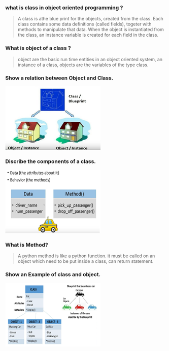 ### what is class in object oriented programming ?
> A class is athe blue print for the objects, created from the class.
> Each class contains some data definitions (called fields), togeter with methods to manipulate that data.
> When the object is instantiated from the class, an instance variable is created for each field in the class.

### What is object of a class ?
> object are the basic run time entities in an object oriented system, an instance of a class, objects are the variables of the type class.


### Show a relation between Object and Class.
<img src="../public/images/class/class_object_relation.png" alt="Alternative text" width="300" height="200">

### Discribe the components of a class.
<img src="../public/images/class/class_components.png" alt="Alternative text" width="300" height="200">

### What is Method?
> A python method is like a python function. it must be called on an object which need to be put inside a class, can return statement.

### Show an Example of class and object.
<img src="../public/images/class/class_object_example.png" alt="Alternative text" width="300" height="200">
